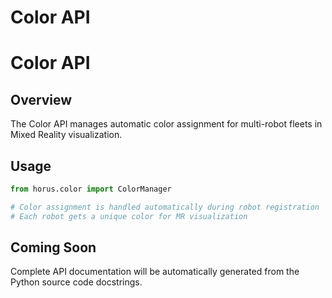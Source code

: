 # Color API

# Color API

## Overview

The Color API manages automatic color assignment for multi-robot fleets in Mixed Reality visualization.

## Usage

```python
from horus.color import ColorManager

# Color assignment is handled automatically during robot registration
# Each robot gets a unique color for MR visualization
```

## Coming Soon

Complete API documentation will be automatically generated from the Python source code docstrings.
